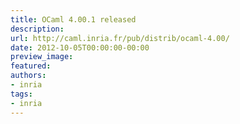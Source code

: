 ```yaml
---
title: OCaml 4.00.1 released
description:
url: http://caml.inria.fr/pub/distrib/ocaml-4.00/
date: 2012-10-05T00:00:00-00:00
preview_image:
featured:
authors:
- inria
tags:
- inria
---
```



